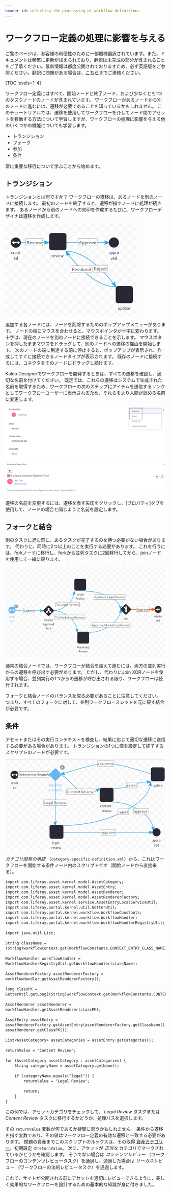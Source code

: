 ```yaml
---
header-id: affecting-the-processing-of-workflow-definitions
---
```


# ワークフロー定義の処理に影響を与える

<p class="alert alert-info"><span class="wysiwyg-color-blue120">ご覧のページは、お客様の利便性のために一部機械翻訳されています。また、ドキュメントは頻繁に更新が加えられており、翻訳は未完成の部分が含まれることをご了承ください。最新情報は都度公開されておりますため、必ず英語版をご参照ください。翻訳に問題がある場合は、<a href="mailto:support-content-jp@liferay.com">こちら</a>までご連絡ください。</span></p>

[TOC levels=1-4]

ワークフロー定義にはすべて、開始ノードと終了ノード、および少なくとも1つのタスクノードのノードが含まれています。 ワークフローがあるノードから別のノードに進むには、遷移が必要であることを知っているかもしれません。 このチュートリアルでは、遷移を使用してワークフローを介してノード間でアセットを移動する方法について学習しますが、ワークフローの処理に影響を与える他のいくつかの機能についても学習します。

  - トランジション
  - フォーク
  - 参加
  - 条件

常に重要な移行について学ぶことから始めます。

## トランジション

トランジションとは何ですか？ ワークフローの遷移は、あるノードを別のノードに接続します。 最初のノードを終了すると、遷移が指すノードに処理が続きます。 あるノードから別のノードへの矢印を作成するたびに、ワークフローデザイナは遷移を作成します。

![図1：ノードを接続し、ワークフロー処理をトランジションで処理します。 単一の承認者ワークフローには、送信、再送信、拒否、および承認という名前の遷移があります。](../../../images-dxp/workflow-designer-single-approver.png)

追加する各ノードには、ノードを削除するためのポップアップメニューがあります。 ノードの端にマウスを合わせると、マウスポインタが十字に変わります。 十字は、現在のノードを別のノードに接続できることを示します。 マウスボタンを押したままマウスをドラッグして、別のノードへの遷移の描画を開始します。 次のノードの端に到達する前に停止すると、ポップアップが表示され、作成してすぐに接続できるノードタイプが表示されます。 既存のノードに接続するには、コネクタをそのノードにドラッグし続けます。

Kaleo Designerでワークフローを開発するときは、すべての遷移を確認し、適切な名前を付けてください。 既定では、これらの遷移はシステムで生成された名前を取得するため、ワークフローの次のステップにアイテムを送信するリンクとしてワークフローユーザーに表示されるため、それらをより人間が読める名前に変更します。

![図2：単一の承認者ワークフローでは、レビュータスクのユーザーはアセットを承認または却下することを選択でき、アセットをEndNodeまたはUpdateタスクのいずれかに送信します。](../../../images-dxp/workflow-designer-transition-link.png)

遷移の名前を変更するには、遷移を表す矢印をクリックし、[プロパティ]タブを使用して、ノードの場合と同じように名前を設定します。

## フォークと結合

別のタスクに進む前に、あるタスクが完了するのを待つ必要がない場合があります。 代わりに、同時に2つ以上のことを実行する必要があります。 これを行うには、forkノードに移行し、forkから並列タスクに2回移行してから、joinノードを使用して一緒に戻ります。

![図3：フォークと結合を使用して、ワークフローで並列処理を有効にします。](../../../images-dxp/workflow-designer-fork-join.png)

通常の結合ノードでは、ワークフローが結合を超えて進むには、両方の並列実行からの遷移を呼び出す必要があります。 ただし、代わりにJoin XORノードを使用する場合、並列実行の1つからの遷移が呼び出される限り、ワークフローは続行されます。

フォークと結合ノードのバランスを取る必要があることに注意してください。 つまり、すべてのフォークに対して、並列ワークフロースレッドを元に戻す結合が必要です。

## 条件

アセットまたはその実行コンテキストを検査し、結果に応じて適切な遷移に送信する必要がある場合があります。 トランジションの1つに値を設定して終了するスクリプトのノードが必要です。

![図4：カテゴリ固有の承認の定義は、条件ノードで始まります。](../../../images-dxp/workflow-designer-cat-specific-condition.png)

*カテゴリ固有の承認* （`category-specific-definition.xml`）から、これはワークフローを開始する条件ノード内のスクリプトです（開始ノードから直接来る）。

    import com.liferay.asset.kernel.model.AssetCategory;
    import com.liferay.asset.kernel.model.AssetEntry;
    import com.liferay.asset.kernel.model.AssetRenderer;
    import com.liferay.asset.kernel.model.AssetRendererFactory;
    import com.liferay.asset.kernel.service.AssetEntryLocalServiceUtil;
    import com.liferay.portal.kernel.util.GetterUtil;
    import com.liferay.portal.kernel.workflow.WorkflowConstants;
    import com.liferay.portal.kernel.workflow.WorkflowHandler;
    import com.liferay.portal.kernel.workflow.WorkflowHandlerRegistryUtil;
    
    import java.util.List;
    
    String className = (String)workflowContext.get(WorkflowConstants.CONTEXT_ENTRY_CLASS_NAME);
    
    WorkflowHandler workflowHandler = WorkflowHandlerRegistryUtil.getWorkflowHandler(className);
    
    AssetRendererFactory assetRendererFactory = workflowHandler.getAssetRendererFactory();
    
    long classPK = GetterUtil.getLong((String)workflowContext.get(WorkflowConstants.CONTEXT_ENTRY_CLASS_PK));
    
    AssetRenderer assetRenderer = workflowHandler.getAssetRenderer(classPK);
    
    AssetEntry assetEntry = assetRendererFactory.getAssetEntry(assetRendererFactory.getClassName(), assetRenderer.getClassPK());
    
    List<AssetCategory> assetCategories = assetEntry.getCategories();
    
    returnValue = "Content Review";
    
    for (AssetCategory assetCategory : assetCategories) {
        String categoryName = assetCategory.getName();
    
        if (categoryName.equals("legal")) {
            returnValue = "Legal Review";
    
            return;
        }
    }

この例では、アセットカテゴリをチェックして、 *Legal Review* タスクまたは *Content Review* タスクに移行するかどうか、処理パスを選択します。

その `returnValue` 変数が何であるか疑問に思うかもしれません。 条件から遷移を指す変数であり、その値はワークフロー定義の有効な遷移と一致する必要があります。 問題の資産までこのスクリプトのルックスは、その取得 [資産カテゴリー](/docs/7-1/user/-/knowledge_base/u/defining-categories-for-content)、初期設定 `のreturnValue`。 次に、アセットが *正当な* カテゴリでマークされているかどうかを確認します。 そうでない場合は *コンテンツレビュー* （ワークフローのコンテンツレビュータスク）を通過し、通過した場合は *リーガルレビュー* （ワークフローの法的レビュータスク）を通過します。

これで、サイトが公開される前にアセットを適切にレビューできるように、美しく効果的なワークフローを設計するための基本的な知識が身に付きました。


<!-- ## Related Topics [](id=related-topics)

[Workflow Forms](discover/portal/-/knowledge_base/7-1/workflow-forms)

[Using Workflow](discover/portal/-/knowledge_base/7-1/enabling-workflow)

[Liferay's Workflow Framework](/docs/7-1/tutorials/-/knowledge_base/t/liferays-workflow-framework)

[Creating Simple Applications](discover/portal/-/knowledge_base/7-1/creating-simple-applications) -->
